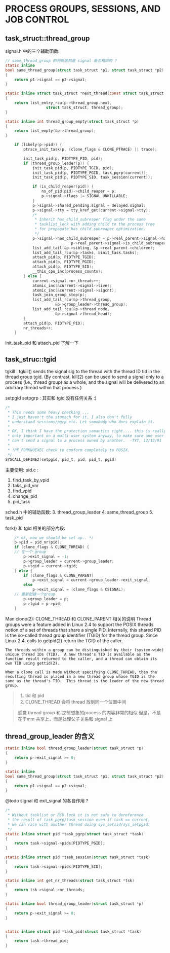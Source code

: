 # PROCESS GROUPS, SESSIONS, AND JOB CONTROL 

## task_struct::thread_group

signal.h 中的三个辅助函数:
```c
// same_thread_group 的判断居然是 signal 是否相同的 ?
static inline
bool same_thread_group(struct task_struct *p1, struct task_struct *p2)
{
	return p1->signal == p2->signal;
}

static inline struct task_struct *next_thread(const struct task_struct *p)
{
	return list_entry_rcu(p->thread_group.next,
			      struct task_struct, thread_group);
}

static inline int thread_group_empty(struct task_struct *p)
{
	return list_empty(&p->thread_group);
}
```

```c
	if (likely(p->pid)) {
		ptrace_init_task(p, (clone_flags & CLONE_PTRACE) || trace);

		init_task_pid(p, PIDTYPE_PID, pid);
		if (thread_group_leader(p)) {
			init_task_pid(p, PIDTYPE_TGID, pid);
			init_task_pid(p, PIDTYPE_PGID, task_pgrp(current));
			init_task_pid(p, PIDTYPE_SID, task_session(current));

			if (is_child_reaper(pid)) {
				ns_of_pid(pid)->child_reaper = p;
				p->signal->flags |= SIGNAL_UNKILLABLE;
			}
			p->signal->shared_pending.signal = delayed.signal;
			p->signal->tty = tty_kref_get(current->signal->tty);
			/*
			 * Inherit has_child_subreaper flag under the same
			 * tasklist_lock with adding child to the process tree
			 * for propagate_has_child_subreaper optimization.
			 */
			p->signal->has_child_subreaper = p->real_parent->signal->has_child_subreaper ||
							 p->real_parent->signal->is_child_subreaper;
			list_add_tail(&p->sibling, &p->real_parent->children);
			list_add_tail_rcu(&p->tasks, &init_task.tasks);
			attach_pid(p, PIDTYPE_TGID);
			attach_pid(p, PIDTYPE_PGID);
			attach_pid(p, PIDTYPE_SID);
			__this_cpu_inc(process_counts);
		} else {
			current->signal->nr_threads++;
			atomic_inc(&current->signal->live);
			atomic_inc(&current->signal->sigcnt);
			task_join_group_stop(p);
			list_add_tail_rcu(&p->thread_group,
					  &p->group_leader->thread_group);
			list_add_tail_rcu(&p->thread_node,
					  &p->signal->thread_head);
		}
		attach_pid(p, PIDTYPE_PID);
		nr_threads++;
	}
```

init_task_pid 和 attach_pid 了解一下

## task_struc::tgid
tgkill :
       tgkill() sends the signal sig to the thread with the thread ID tid in the thread group tgid.  (By contrast, kill(2) can be used to send a signal only to a process (i.e., thread group) as a whole, and the signal will be delivered to an arbitrary thread within that process.)

setpgid setpgrp : 其实和 tgid 没有任何关系 :)

```c
/*
 * This needs some heavy checking ...
 * I just haven't the stomach for it. I also don't fully
 * understand sessions/pgrp etc. Let somebody who does explain it.
 *
 * OK, I think I have the protection semantics right.... this is really
 * only important on a multi-user system anyway, to make sure one user
 * can't send a signal to a process owned by another.  -TYT, 12/12/91
 *
 * !PF_FORKNOEXEC check to conform completely to POSIX.
 */
SYSCALL_DEFINE2(setpgid, pid_t, pid, pid_t, pgid)
```

主要使用:
pid.c : 
1. find_task_by_vpid
2. taks_pid_vnr
6. find_vpid
8. change_pid
7. pid_task

sched.h 中的辅助函数:
3. thread_group_leader
4. same_thread_group
5. task_pid

fork() 和 tgid 相关的部分片段:
```c
	/* ok, now we should be set up.. */
	p->pid = pid_nr(pid);
	if (clone_flags & CLONE_THREAD) {
    // 在一个 group
		p->exit_signal = -1;
		p->group_leader = current->group_leader;
		p->tgid = current->tgid;
	} else {
		if (clone_flags & CLONE_PARENT)
			p->exit_signal = current->group_leader->exit_signal;
		else
			p->exit_signal = (clone_flags & CSIGNAL);
    // 重新创建一个group
		p->group_leader = p;
		p->tgid = p->pid;
	}
```

Man clone(2): CLONE_THREAD 和 CLONE_PARENT 相关的说明
    Thread groups were a feature added in Linux 2.4 to support the POSIX threads notion of a set of threads that share a single PID.  Internally, this shared PID is the so-called thread group identifier (TGID) for the thread group.  Since Linux 2.4, calls to getpid(2) return the TGID of the caller.

    The threads within a group can be distinguished by their (system-wide) unique thread IDs (TID).  A new thread's TID is available as the function result returned to the caller, and a thread can obtain its own TID using gettid(2).

    When a clone call is made without specifying CLONE_THREAD, then the resulting thread is placed in a new thread group whose TGID is the same as the thread's TID.  This thread is the leader of the new thread group.

> 1. tid 和 pid
> 2. CLONE_THREAD 会将 thread 放到同一个位置中间

> 感觉 thread group 和 之前想象的process 的内容非常的相似
> 但是，不是在于mm 共享上，而是处理父子关系和 signal 上

## thread_group_leader 的含义

```c
static inline bool thread_group_leader(struct task_struct *p)
{
	return p->exit_signal >= 0;
}

static inline
bool same_thread_group(struct task_struct *p1, struct task_struct *p2)
{
	return p1->signal == p2->signal;
}
```

@todo signal 和 exit_signal 的各自作用 ?



```c
/*
 * Without tasklist or RCU lock it is not safe to dereference
 * the result of task_pgrp/task_session even if task == current,
 * we can race with another thread doing sys_setsid/sys_setpgid.
 */
static inline struct pid *task_pgrp(struct task_struct *task)
{
	return task->signal->pids[PIDTYPE_PGID];
}

static inline struct pid *task_session(struct task_struct *task)
{
	return task->signal->pids[PIDTYPE_SID];
}

static inline int get_nr_threads(struct task_struct *tsk)
{
	return tsk->signal->nr_threads;
}

static inline bool thread_group_leader(struct task_struct *p)
{
	return p->exit_signal >= 0;
}


static inline struct pid *task_pid(struct task_struct *task)
{
	return task->thread_pid;
}
```
